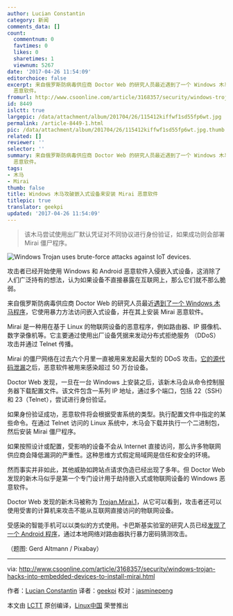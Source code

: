 ```yaml
---
author: Lucian Constantin
category: 新闻
comments_data: []
count:
  commentnum: 0
  favtimes: 0
  likes: 0
  sharetimes: 1
  viewnum: 5267
date: '2017-04-26 11:54:09'
editorchoice: false
excerpt: 来自俄罗斯防病毒供应商 Doctor Web 的研究人员最近遇到了一个 Windows 木马程序，它使用暴力方法访问嵌入式设备，并在其上安装 Mirai
  恶意软件。
fromurl: http://www.csoonline.com/article/3168357/security/windows-trojan-hacks-into-embedded-devices-to-install-mirai.html
id: 8449
islctt: true
largepic: /data/attachment/album/201704/26/115412kiffwf1sd55fp6wt.jpg
permalink: /article-8449-1.html
pic: /data/attachment/album/201704/26/115412kiffwf1sd55fp6wt.jpg.thumb.jpg
related: []
reviewer: ''
selector: ''
summary: 来自俄罗斯防病毒供应商 Doctor Web 的研究人员最近遇到了一个 Windows 木马程序，它使用暴力方法访问嵌入式设备，并在其上安装 Mirai
  恶意软件。
tags:
- 木马
- Mirai
thumb: false
title: Windows 木马攻破嵌入式设备来安装 Mirai 恶意软件
titlepic: true
translator: geekpi
updated: '2017-04-26 11:54:09'
---
```



> 
> 该木马尝试使用出厂默认凭证对不同协议进行身份验证，如果成功则会部署 Mirai 僵尸程序。
> 
> 
> 


![Windows Trojan uses brute-force attacks against IoT devices.](/data/attachment/album/201704/26/115412kiffwf1sd55fp6wt.jpg)


攻击者已经开始使用 Windows 和 Android 恶意软件入侵嵌入式设备，这消除了人们广泛持有的想法，认为如果设备不直接暴露在互联网上，那么它们就不那么脆弱。


来自俄罗斯防病毒供应商 Doctor Web 的研究人员最近[遇到了一个 Windows 木马程序](https://news.drweb.com/news/?i=11140&lng=en)，它使用暴力方法访问嵌入式设备，并在其上安装 Mirai 恶意软件。


Mirai 是一种用在基于 Linux 的物联网设备的恶意程序，例如路由器、IP 摄像机、数字录像机等。它主要通过使用出厂设备凭据来发动分布式拒绝服务 （DDoS） 攻击并通过 Telnet 传播。


Mirai 的僵尸网络在过去六个月里一直被用来发起最大型的 DDoS 攻击。[它的源代码泄漏](http://www.computerworld.com/article/3132359/security/hackers-create-more-iot-botnets-with-mirai-source-code.html)之后，恶意软件被用来感染超过 50 万台设备。


Doctor Web 发现，一旦在一台 Windows 上安装之后，该新木马会从命令控制服务器下载配置文件。该文件包含一系列 IP 地址，通过多个端口，包括 22（SSH）和 23（Telnet），尝试进行身份验证。


如果身份验证成功，恶意软件将会根据受害系统的类型。执行配置文件中指定的某些命令。在通过 Telnet 访问的 Linux 系统中，木马会下载并执行一个二进制包，然后安装 Mirai 僵尸程序。


如果按照设计或配置，受影响的设备不会从 Internet 直接访问，那么许多物联网供应商会降低漏洞的严重性。这种思维方式假定局域网是信任和安全的环境。


然而事实并非如此，其他威胁如跨站点请求伪造已经出现了多年。但 Doctor Web 发现的新木马似乎是第一个专门设计用于劫持嵌入式或物联网设备的 Windows 恶意软件。


Doctor Web 发现的新木马被称为 [Trojan.Mirai.1](https://vms.drweb.com/virus/?_is=1&i=14934685)，从它可以看到，攻击者还可以使用受害的计算机来攻击不能从互联网直接访问的物联网设备。


受感染的智能手机可以以类似的方式使用。卡巴斯基实验室的研究人员已经[发现了一个 Android 程序](https://securelist.com/blog/mobile/76969/switcher-android-joins-the-attack-the-router-club/)，通过本地网络对路由器执行暴力密码猜测攻击。


（题图: Gerd Altmann / Pixabay）




---


via: <http://www.csoonline.com/article/3168357/security/windows-trojan-hacks-into-embedded-devices-to-install-mirai.html>


作者：[Lucian Constantin](http://www.csoonline.com/author/Lucian-Constantin/) 译者：[geekpi](https://github.com/geekpi) 校对：[jasminepeng](https://github.com/jasminepeng)


本文由 [LCTT](https://github.com/LCTT/TranslateProject) 原创编译，[Linux中国](https://linux.cn/) 荣誉推出